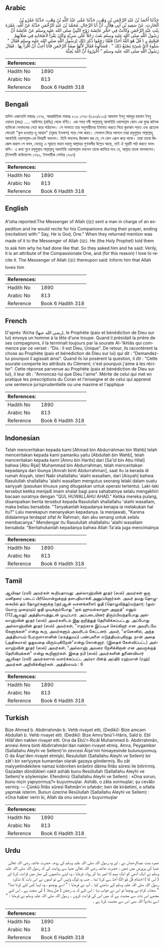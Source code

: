 ## Arabic


<div dir="rtl" lang="ar" style={{fontSize:'larger',backgroundColor:'#f8f9fa',padding:20}}>
حَدَّثَنَا أَحْمَدُ بْنُ عَبْدِ الرَّحْمَنِ بْنِ وَهْبٍ، حَدَّثَنَا عَمِّي عَبْدُ اللَّهِ بْنُ وَهْبٍ، حَدَّثَنَا عَمْرُو بْنُ الْحَارِثِ، عَنْ سَعِيدِ بْنِ أَبِي هِلاَلٍ، أَنَّ أَبَا الرِّجَالِ، مُحَمَّدَ بْنَ عَبْدِ الرَّحْمَنِ حَدَّثَهُ عَنْ أُمِّهِ، عَمْرَةَ بِنْتِ عَبْدِ الرَّحْمَنِ وَكَانَتْ فِي حَجْرِ عَائِشَةَ زَوْجِ النَّبِيِّ صلى الله عليه وسلم عَنْ عَائِشَةَ أَنَّ رَسُولَ اللَّهِ صلى الله عليه وسلم بَعَثَ رَجُلاً عَلَى سَرِيَّةٍ وَكَانَ يَقْرَأُ لأَصْحَابِهِ فِي صَلاَتِهِمْ فَيَخْتِمُ بِـ ‏(‏ قُلْ هُوَ اللَّهُ أَحَدٌ‏)‏ فَلَمَّا رَجَعُوا ذُكِرَ ذَلِكَ لِرَسُولِ اللَّهِ صلى الله عليه وسلم فَقَالَ ‏"‏ سَلُوهُ لأَىِّ شَىْءٍ يَصْنَعُ ذَلِكَ ‏"‏ ‏.‏ فَسَأَلُوهُ فَقَالَ لأَنَّهَا صِفَةُ الرَّحْمَنِ فَأَنَا أُحِبُّ أَنْ أَقْرَأَ بِهَا ‏.‏ فَقَالَ رَسُولُ اللَّهِ صلى الله عليه وسلم ‏"‏ أَخْبِرُوهُ أَنَّ اللَّهَ يُحِبُّهُ
</div>
<div style={{backgroundColor:'#f8f9fa',padding:20, marginBottom: 10}}><table> <thead> <tr> <th>References:</th> <th></th> </tr> </thead> <tbody><tr><td>Hadith No</td><td>1890</td></tr><tr><td>Arabic No</td><td>813</td></tr><tr><td>Reference</td><td>Book 6 Hadith 318</td></tr></tbody></table></div>

## Bengali


<div dir="ltr" lang="bn" style={{fontSize:'larger',backgroundColor:'#f8f9fa',padding:20}}>
হাদিস একাডেমি নাম্বারঃ ১৭৭৫, আন্তর্জাতিক নাম্বারঃ ৮১৩ ১৭৭৫-(২৬৩/৮১৩) আহমাদ ইবনু আবদুর রহমান ইবনু ওয়াহব (রহঃ) ..... আয়িশাহ (রাযিঃ) থেকে বর্ণিত। এক সময় নবী সাল্লাল্লাহু আলাইহি ওয়াসাল্লাম কোন এক যুদ্ধে জনৈক ব্যক্তিকে সেনাদলের নেতা করে পাঠালেন। সে সালাতে তার অনুসারীদের ইমামাত করতে গিয়ে কুরআন পড়ত এবং প্রত্যেক ক্ষেত্রেই "কুল হওয়াল্ল-হু আহাদ" (সূরাহ ইখলাস) পড়ে শেষ করত। সেনাদল ফিরে আসলে তারা রসূলুল্লাহ সাল্লাল্লাহু আলাইহি ওয়াসাল্লাম-কে বিষয়টি বললেন। তিনি বললেনঃ জিজ্ঞেস কর যে, সে কেন এরূপ করে থাকে। তারা তাকে জিজ্ঞেস করলে সে বলল, যেহেতু এ সূরাতে মহান দয়ালু আল্লাহর গুণাবলীর উল্লেখ আছে, তাই ঐ সূরাটি পাঠ করতে ভালবাসি। এ কথা শুনে রসূলুল্লাহ সাল্লাল্লাহু আলাইহি ওয়াসাল্লাম বললেন তাকে জানিয়ে দাও যে, আল্লাহ তাকে ভালবাসেন। (ইসলামী ফাউন্ডেশন ১৭৬০, ইসলামীক সেন্টার ১৭৬৭)
</div>
<div style={{backgroundColor:'#f8f9fa',padding:20, marginBottom: 10}}><table> <thead> <tr> <th>References:</th> <th></th> </tr> </thead> <tbody><tr><td>Hadith No</td><td>1890</td></tr><tr><td>Arabic No</td><td>813</td></tr><tr><td>Reference</td><td>Book 6 Hadith 318</td></tr></tbody></table></div>

## English


<div dir="ltr" lang="en" style={{fontSize:'larger',backgroundColor:'#f8f9fa',padding:20}}>
A'isha reported:The Messenger of Allah (ﷺ) sent a man in charge of an expedition and he would recite for his Companions during their prayer, ending (recitation) with:" Say, He is God, One." When they returned mention was made of it to the Messenger of Allah (ﷺ). He (the Holy Prophet) told them to ask him why he had done like that. So they asked him and he said: Verily, it is an attribute of the Compassionate One, and (for this reason) I love to recite it. The Messenger of Allah (ﷺ) thereupon said: Inform him that Allah loves him
</div>
<div style={{backgroundColor:'#f8f9fa',padding:20, marginBottom: 10}}><table> <thead> <tr> <th>References:</th> <th></th> </tr> </thead> <tbody><tr><td>Hadith No</td><td>1890</td></tr><tr><td>Arabic No</td><td>813</td></tr><tr><td>Reference</td><td>Book 6 Hadith 318</td></tr></tbody></table></div>

## French


<div dir="ltr" lang="fr" style={{fontSize:'larger',backgroundColor:'#f8f9fa',padding:20}}>
D'après 'Aïcha (رضي الله عنها), le Prophète (paix et bénédiction de Dieu sur lui) envoya un homme à la tête d'une troupe. Quand il présidait la prière de ses compagnons, il la terminait toujours par la sourate Al-'Ikhlâs qui commence par ce verset : "Dis : Il est Dieu, Unique". De retour, ils racontèrent la chose au Prophète (paix et bénédiction de Dieu sur lui) qui dit : "Demandez-lui pourquoi il agissait ainsi". Quand ils lui posèrent la question, il dit : "Cette sourate comporte les attributs du Clément; c'est pourquoi j'aime à les réciter". Cette réponse parvenue au Prophète (paix et bénédiction de Dieu sur lui), il leur dit : "Annoncez-lui que Dieu l'aime". Mérite de celui qui met en pratique les prescriptions du Coran et l'enseigne et de celui qui apprend une sentence jurisprudentielle ou une maxime et l'applique
</div>
<div style={{backgroundColor:'#f8f9fa',padding:20, marginBottom: 10}}><table> <thead> <tr> <th>References:</th> <th></th> </tr> </thead> <tbody><tr><td>Hadith No</td><td>1890</td></tr><tr><td>Arabic No</td><td>813</td></tr><tr><td>Reference</td><td>Book 6 Hadith 318</td></tr></tbody></table></div>

## Indonesian


<div dir="ltr" lang="id" style={{fontSize:'larger',backgroundColor:'#f8f9fa',padding:20}}>
Telah menceritakan kepada kami [Ahmad bin Abdurrahman bin Wahb] telah menceritakan kepada kami pamanku yaitu [Abdullah bin Wahb], telah menceritakan kepada kami [Amru bin Harits] dari [Sa'id bin Abu Hilal] bahwa [Abu Rijal] Muhammad bin Abdurrahman, telah menceritakan kepadanya dari ibunya [Amrah binti Abdurrahman], saat itu ia berada di rumah Aisyah, isteri Nabi shallallahu 'alaihi wasallam, dari [Aisyah] bahwa Rasulullah shallallahu 'alaihi wasallam mengutus seorang lelaki dalam suatu sariyyah (pasukan khusus yang ditugaskan untuk operasi tertentu). Laki-laki tersebut ketika menjadi imam shalat bagi para sahabatnya selalu mengakhiri bacaan suratnya dengan "QUL HUWALLAHU AHAD." Ketika mereka pulang, disampaikan berita tersebut kepada Rasulullah shallallahu 'alaihi wasallam, maka beliau bersabda: "Tanyakanlah kepadanya kenapa ia melakukan hal itu?" Lalu merekapun menanyakan kepadanya. Ia menjawab, "Karena didalamnya terdapat sifat Ar Rahman, dan aku senang untuk selalu membacanya." Mendengar itu Rasulullah shallallahu 'alaihi wasallam bersabda: "Beritahukanlah kepadanya bahwa Allah Ta'ala juga mencintainya
</div>
<div style={{backgroundColor:'#f8f9fa',padding:20, marginBottom: 10}}><table> <thead> <tr> <th>References:</th> <th></th> </tr> </thead> <tbody><tr><td>Hadith No</td><td>1890</td></tr><tr><td>Arabic No</td><td>813</td></tr><tr><td>Reference</td><td>Book 6 Hadith 318</td></tr></tbody></table></div>

## Tamil


<div dir="ltr" lang="ta" style={{fontSize:'larger',backgroundColor:'#f8f9fa',padding:20}}>
ஆயிஷா (ரலி) அவர்கள் கூறியதாவது: அல்லாஹ்வின் தூதர் (ஸல்) அவர்கள் ஒரு மனிதரை படைப் பிரிவொன்றுக்குத் தளபதியாக்கி அனுப்பினார்கள். அவர் தமது தொழுகையில் தம் தோழர்களுக்கு (குர்ஆன் வசனங்களை) ஓதி (தொழுவித்து)வந்தார்; (ஒவ்வொரு முறையும்) ஓதி முடிக்கும்போது "குல் ஹுவல்லாஹு அஹத்" எனும் (112ஆவது) அத்தியாயத்துடன் முடிப்பார். அப்படையினர் திரும்பிவந்தபோது அல்லாஹ்வின் தூதர் (ஸல்) அவர்களிடம் இது குறித்துத் தெரிவிக்கப்பட்டது. அப்போது அல்லாஹ்வின் தூதர் (ஸல்) அவர்கள், "எதற்காக இப்படிச் செய்கிறார் என அவரிடமே கேளுங்கள்" என்று கூற, அவர்களும் அவரிடம் கேட்டனர். அவர், "ஏனெனில், அந்த அத்தியாயம் பேரருளாளனின் (ஏகத்துவப்) பண்புகளை எடுத்தியம்புகிறது. நான் அதை (அதிகமாக) ஓதுவதை விரும்புகிறேன்"என்று சொன்னார். (இதைக் கேள்விப்பட்ட) அல்லாஹ்வின் தூதர் (ஸல்) அவர்கள், "அல்லாஹ் அவரை நேசிக்கிறான் என அவருக்குத் தெரிவியுங்கள்" என்று கூறினார்கள். இதை நபி (ஸல்) அவர்களின் துணைவியார் ஆயிஷா (ரலி) அவர்களால் வளர்க்கப்பட்ட அம்ரா பின்த் அப்திர் ரஹ்மான் (ரஹ்) அவர்கள் அறிவிக்கிறார்கள். அத்தியாயம் : 6
</div>
<div style={{backgroundColor:'#f8f9fa',padding:20, marginBottom: 10}}><table> <thead> <tr> <th>References:</th> <th></th> </tr> </thead> <tbody><tr><td>Hadith No</td><td>1890</td></tr><tr><td>Arabic No</td><td>813</td></tr><tr><td>Reference</td><td>Book 6 Hadith 318</td></tr></tbody></table></div>

## Turkish


<div dir="ltr" lang="tr" style={{fontSize:'larger',backgroundColor:'#f8f9fa',padding:20}}>
Bize Ahmed b. Abdirrahmân b. Vehb rivayet etti, (Dediki): Bize amcam Abdullah b. Vehb rivayet etti. (Dediki): Bize Amru'bnü'l-Hâris, Saîd b. Ebî Hilâl'den naklen rivayet etti. Ona da Ebû'r-Ricâl Muhammed b. Abdirrahmân, annesi Amra binti Abdirrahmân'dan naklen rivayet etmiş. Amra, Peygamber (Sallallahu Aleyhi ve Sellem)'in zevcesi Âişe'nin himayesinde bulunuyoımuş. O da Âişe'den rivayet etmişki, Resulullah (Sallallahu Aleyhi ve Sellem) bir zât'ı bir seriyyeye kumandan olarak gazaya göndermiş. Bu zât maiyyetindekilere namaz kıldırırken kırâetini dâima İhlâs sûresi ile bitirirmiş. Gazadan döndükleri vakit ashâb bunu Resûlullah (SallalIahu Aleyhi ve Sellem)'e söylemişler. Efendimiz (Sallallahu Aleyhi ve Sellem) : «Ona sorun; bunu niçin yapıyormuş?» buyurmuşlar. Ashâb, o zâta sormuşlar; şu cevâbı vermiş: — Çünkü İhlâs sûresi Rahmân'ın sıfatıdır; ben de kirâetimi, o sıfatla yapmak isterim. Bunun üzerine Resûlullah (Sallallahu Aleyhi ve Sellem) : «Ona haber verin ki, Allah da onu seviyor.» buyurmuşlar
</div>
<div style={{backgroundColor:'#f8f9fa',padding:20, marginBottom: 10}}><table> <thead> <tr> <th>References:</th> <th></th> </tr> </thead> <tbody><tr><td>Hadith No</td><td>1890</td></tr><tr><td>Arabic No</td><td>813</td></tr><tr><td>Reference</td><td>Book 6 Hadith 318</td></tr></tbody></table></div>

## Urdu


<div dir="rtl" lang="ur" style={{fontSize:'larger',backgroundColor:'#f8f9fa',padding:20}}>
عمرہ بنت عبدالرحمان نے ، اور وہ رسول اللہ صلی اللہ علیہ وسلم کی زوجہ حضرت عائشہ رضی اللہ تعالیٰ عنہا کی پرورش میں تھیں ، حضرت عائشہ رضی اللہ تعالیٰ عنہا سے روایت کی کہ رسول اللہ صلی اللہ علیہ وسلم نے ایک آدمی کو ایک مہم کا امیر بنا کر روانہ فرمایا ، وہ اپنے ساتھیوں کی نماز میں قراءت کرتا اور ( اس کا ) اختتام قُلْ هُوَ اللَّهُ أَحَدٌ سے کرتا تھا ۔ جب وہ لوگ واپس آئے تو انھوں نے اس بات کا تذکرہ رسول اللہ صلی اللہ علیہ وسلم کے سامنے کیا ۔ آپ نے فرمایا : " اسے پوچھو ، وہ ایسا کس لئے کرتا تھا؟ " صحابہ کرام نے پوچھا تو اس نے جواب دیا : اس لئے کہ یہ رحمٰن ( جل وعلا ) کی صفت ہے ، اس لئے مجھے اس بات سے محبت ہے کہ میں اس کی قراءت کروں ۔ رسول اللہ صلی اللہ علیہ وسلم نے فرمایا : " اسے بتادو! اللہ بھی اس سے محبت کرتا ہے ۔
</div>
<div style={{backgroundColor:'#f8f9fa',padding:20, marginBottom: 10}}><table> <thead> <tr> <th>References:</th> <th></th> </tr> </thead> <tbody><tr><td>Hadith No</td><td>1890</td></tr><tr><td>Arabic No</td><td>813</td></tr><tr><td>Reference</td><td>Book 6 Hadith 318</td></tr></tbody></table></div>
